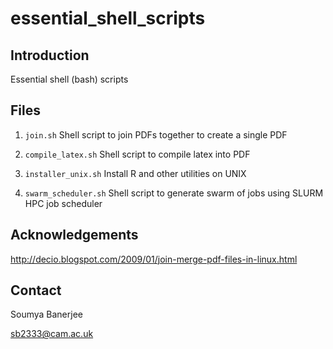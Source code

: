 # essential_shell_scripts

## Introduction

Essential shell (bash) scripts

## Files

1) `join.sh`  Shell script to join PDFs together to create a single PDF

2) `compile_latex.sh` Shell script to compile latex into PDF

3) `installer_unix.sh` Install R and other utilities on UNIX
 
4) `swarm_scheduler.sh` Shell script to generate swarm of jobs using SLURM HPC job scheduler

## Acknowledgements

http://decio.blogspot.com/2009/01/join-merge-pdf-files-in-linux.html

## Contact

Soumya Banerjee

sb2333@cam.ac.uk
